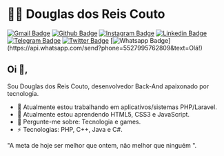 # :man_technologist: Douglas dos Reis Couto

[![Gmail Badge](https://img.shields.io/badge/-Gmail-c14438?style=flat-square&logo=Gmail&logoColor=white&link=mailto:douglasdosreiscouto@gmail.com)](mailto:douglasdosreiscouto@gmail.com)
[![Github Badge](https://img.shields.io/badge/-Github-000?style=flat-square&logo=Github&logoColor=white&link=https://github.com/Douglas-Reis)](https://github.com/Douglas-Reis)
[![Instagram Badge](https://img.shields.io/badge/-Instagram-ae0b33?style=flat-square&labelColor=ae0b33&logo=instagram&logoColor=white&link=https://instagram.com/ReisDouglasC)](https://instagram.com/douglas_r.c/)
[![Linkedin Badge](https://img.shields.io/badge/-Linkedin-blue?style=flat-square&logo=Linkedin&logoColor=white&link=https://www.linkedin.com/in/douglasreiscouto/)](https://www.linkedin.com/in/douglasreiscouto/)
[![Telegram Badge](https://img.shields.io/badge/-Telegram-1ca0f1?style=flat-square&labelColor=1ca0f1&logo=telegram&logoColor=white&link=https://t.me/douglasreiis)](https://t.me/douglasreiis)
[![Twitter Badge](https://img.shields.io/badge/-Twitter-1ca0f1?style=flat-square&labelColor=1ca0f1&logo=twitter&logoColor=white&link=https://twitter.com/ReisDouglasC)](https://twitter.com/ReisDouglasC)
[![Whatsapp Badge](https://img.shields.io/badge/-Whatsapp-4CA143?style=flat-square&labelColor=4CA143&logo=whatsapp&logoColor=white&link=https://api.whatsapp.com/send?phone=5527995762809&text=Olá!)](https://api.whatsapp.com/send?phone=5527995762809&text=Olá!)

## Oi 👋,

Sou Douglas dos Reis Couto, desenvolvedor Back-And apaixonado por tecnologia.

- 🔭 Atualmente estou trabalhando em aplicativos/sistemas PHP/Laravel.
- 🌱 Atualmente estou aprendendo HTML5, CSS3 e JavaScript.
- 💬 Pergunte-me sobre: Tecnologia e games.
- ⚡ Tecnologias: PHP, C++, Java e C#.

"A meta de hoje ser melhor que ontem, não melhor que ninguém ".
